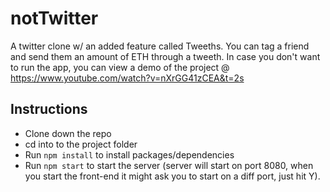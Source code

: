 # notTwitter

A twitter clone w/ an added feature called Tweeths. You can tag a friend and send them an amount of ETH through a tweeth.
In case you don't want to run the app, you can view a demo of the project @ https://www.youtube.com/watch?v=nXrGG41zCEA&t=2s

## Instructions

- Clone down the repo
- cd into to the project folder
- Run `npm install` to install packages/dependencies
- Run `npm start` to start the server (server will start on port 8080, when you start the front-end it might ask you to start on a diff port, just hit Y).
